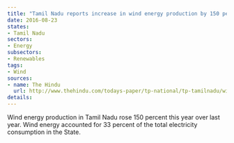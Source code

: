 ```yaml
---
title: "Tamil Nadu reports increase in wind energy production by 150 percent since last year"
date: 2016-08-23
states:
- Tamil Nadu
sectors:
- Energy
subsectors:
- Renewables
tags:
- Wind
sources:
- name: The Hindu
  url: http://www.thehindu.com/todays-paper/tp-national/tp-tamilnadu/wind-energy-generation-soars/article9000830.ece
details:
---
```


Wind energy production in Tamil Nadu rose 150 percent this year over last year. Wind energy accounted for 33 percent of the total electricity consumption in the State.

